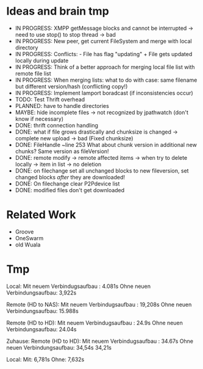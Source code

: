 Ideas and brain tmp
===================

* IN PROGRESS: XMPP getMessage blocks and cannot be interrupted -> need to use stop() to stop thread -> bad
* IN PROGRESS: New peer, get current FileSystem and merge with local directory
* IN PROGRESS: Conflicts:	- File has flag "updating" + File gets updated locally during update
* IN PROGRESS: Think of a better approach for merging local file list with remote file list
* IN PROGRESS: When merging lists: what to do with case: same filename but different version/hash (conflicting copy!)
* IN PROGRESS: Implement lamport boradcast (if inconsistencies occur)
* TODO: Test Thrift overhead
* PLANNED: have to handle directories
* MAYBE: hide incomplete files -> not recognized by jpathwatch (don't know if necessary)
* DONE: thrift connection handling
* DONE: what if file grows drastically and chunksize is changed -> complete new upload -> bad (Fixed chunksize)
* DONE: FileHandle ~line 253 What about chunk version in additional new chunks? Same version as fileVersion!
* DONE: remote modify -> remote affected items -> when try to delete locally -> item in list -> no deletion
* DONE: on filechange set all unchanged blocks to new fileversion, set changed blocks _after_ they are downloaded!
* DONE: On filechange clear P2Pdevice list
* DONE: modified files don't get downloaded

Related Work
============

* Groove
* OneSwarm
* old Wuala

Tmp
===

Local:
Mit neuem Verbindugsaufbau	: 4.081s
Ohne neuen Verbindungsaufbau: 3,922s

Remote (HD to NAS):
Mit neuem Verbindugsaufbau	: 19,208s
Ohne neuen Verbindungsaufbau: 15.988s

Remote (HD to HD):
Mit neuem Verbindugsaufbau	: 24.9s
Ohne neuen Verbindungsaufbau: 24.04s

Zuhause:
Remote (HD to HD):
Mit neuem Verbindugsaufbau	: 34.67s
Ohne neuen Verbindungsaufbau: 34,54s 34,21s

Local:
Mit: 6,781s
Ohne: 7,632s
